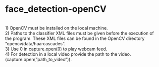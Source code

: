 # face_detection-openCV
<br>
1) OpenCV must be installed on the local machine.<br>
2) Paths to the classifier XML files must be given before the execution of the program. These XML files can be found in the OpenCV directory “opencv/data/haarcascades”.<br>
3) Use 0 in capture.open(0) to play webcam feed.<br>
4) For detection in a local video provide the path to the video.(capture.open(“path_to_video”)).

